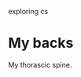 exploring cs<!DOCTYPE html>
<html>
 <body>
<h1>My backs </h1>
   	<p>My thorascic spine.</p>
 
 
 </body>
</html>
